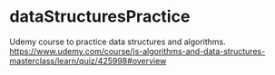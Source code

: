 # dataStructuresPractice
Udemy course to practice data structures and algorithms. https://www.udemy.com/course/js-algorithms-and-data-structures-masterclass/learn/quiz/425998#overview
